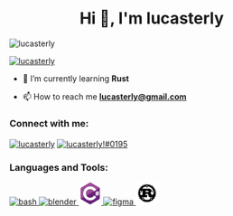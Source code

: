 <h1 align="center">Hi 👋, I'm lucasterly</h1>
<p align="left"> <img src="https://komarev.com/ghpvc/?username=lucasterly&label=Profile%20views&color=0e75b6&style=flat" alt="lucasterly" /> </p>

<p align="left"> <a href="https://github.com/ryo-ma/github-profile-trophy"><img src="https://github-profile-trophy.vercel.app/?username=lucasterly" alt="lucasterly" /></a> </p>

- 🌱 I’m currently learning **Rust**

- 📫 How to reach me **lucasterly@gmail.com**

<h3 align="left">Connect with me:</h3>
<p align="left">
<a href="https://codesandbox.com/lucasterly" target="blank"><img align="center" src="https://cdn.jsdelivr.net/npm/simple-icons@3.0.1/icons/codesandbox.svg" alt="lucasterly" height="30" width="40" /></a>
<a href="https://discord.gg/lucasterly!#0195" target="blank"><img align="center" src="https://raw.githubusercontent.com/rahuldkjain/github-profile-readme-generator/master/src/images/icons/Social/discord.svg" alt="lucasterly!#0195" height="30" width="40" /></a>
</p>

<h3 align="left">Languages and Tools:</h3>
<p align="left"> <a href="https://www.gnu.org/software/bash/" target="_blank"> <img src="https://www.vectorlogo.zone/logos/gnu_bash/gnu_bash-icon.svg" alt="bash" width="40" height="40"/> </a> <a href="https://www.blender.org/" target="_blank"> <img src="https://download.blender.org/branding/community/blender_community_badge_white.svg" alt="blender" width="40" height="40"/> </a> <a href="https://www.w3schools.com/cs/" target="_blank"> <img src="https://raw.githubusercontent.com/devicons/devicon/master/icons/csharp/csharp-original.svg" alt="csharp" width="40" height="40"/> </a> <a href="https://www.figma.com/" target="_blank"> <img src="https://www.vectorlogo.zone/logos/figma/figma-icon.svg" alt="figma" width="40" height="40"/> </a> <a href="https://www.rust-lang.org" target="_blank"> <img src="https://raw.githubusercontent.com/devicons/devicon/master/icons/rust/rust-plain.svg" alt="rust" width="40" height="40"/> </a> </p>
